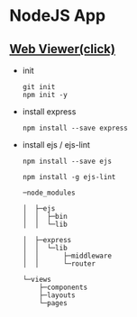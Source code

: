 # NodeJS App

## [Web Viewer(click)](https://nodejsappsens.herokuapp.com/)


+ init
    ```git
    git init
    npm init -y
    ```
+ install express 
    ```
    npm install --save express
    ```
+ install ejs / ejs-lint
    ```
    npm install --save ejs

    npm install -g ejs-lint
    ```

    ```
    ─node_modules

    │  ├─ejs
    │  │  ├─bin
    │  │  └─lib

    │  ├─express
    │  │  └─lib
    │  │      ├─middleware
    │  │      └─router

    └─views
        ├─components
        ├─layouts
        └─pages
    ```
